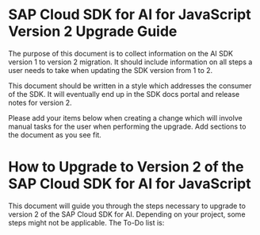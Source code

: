 # SAP Cloud SDK for AI for JavaScript Version 2 Upgrade Guide <!-- omit from toc -->

The purpose of this document is to collect information on the AI SDK version 1 to version 2 migration.
It should include information on all steps a user needs to take when updating the SDK version from 1 to 2.

This document should be written in a style which addresses the consumer of the SDK.
It will eventually end up in the SDK docs portal and release notes for version 2.

Please add your items below when creating a change which will involve manual tasks for the user when performing the upgrade.
Add sections to the document as you see fit.

<!-- Everything below this line should be written in the style of end user documentation. If you need to add hints for SDK developers, to that above. -->

# How to Upgrade to Version 2 of the SAP Cloud SDK for AI for JavaScript <!-- omit from toc -->

This document will guide you through the steps necessary to upgrade to version 2 of the SAP Cloud SDK for AI.
Depending on your project, some steps might not be applicable.
The To-Do list is:
